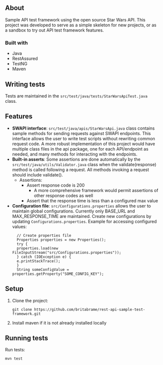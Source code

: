 ## About
Sample API test framework using the open source Star Wars API. This project was developed to serve as a simple skeleton for new projects, or as a sandbox to try out API test framework features.

### Built with
* Java
* RestAssured
* TestNG
* Maven

## Writing tests
Tests are maintained in the `src/test/java/tests/StarWarsApiTest.java` class. 

## Features
* **SWAPI interface**: `src/test/java/apis/StarWarsApi.java` class contains sample methods for sending requests against SWAPI endpoints. This interface allows the user to write test scripts without rewriting common request code. A more robust implementation of this project would have multiple class files in the api package, one for each API/endpoint as needed, and many methods for interacting with the endpoints. 
* **Built-in asserts**: Some assertions are done automatically by the `src/test/java/utils/Validator.java` class when the validate(response) method is called following a request. All methods invoking a request should include validate().
  * Assertions:
    * Assert response code is 200
      * A more comprehensive framework would permit assertions of other response codes as well
    * Assert that the response time is less than a configured max value
* **Configuration file**: `src/Configurations.properties` allows the user to maintain global configurations. Currently only BASE_URL and MAX_RESPONSE_TIME are maintained. Create new configurations by updating `Configurations.properties`. Example for accessing configured values:
    ```
      // Create properties file
      Properties properties = new Properties();
      try {
      properties.load(new FileInputStream("src/Configurations.properties"));
      } catch (IOException e) {
      e.printStackTrace();
      }
      String someConfigValue = properties.getProperty("SOME_CONFIG_KEY");
    ```
## Setup
1. Clone the project:
   ```
   git clone https://github.com/britabrame/rest-api-sample-test-framework.git
   ```
1. Install maven if it is not already installed locally

## Running tests
Run tests:
   ```
   mvn test
   ```

